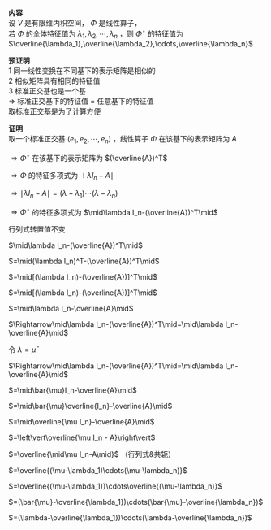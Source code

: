 **内容**    
设 $V$ 是有限维内积空间， $\Phi$ 是线性算子，    
若 $\Phi$ 的全体特征值为 $\lambda_1,\lambda_2,\cdots,\lambda_n$ ，则 $\Phi^\star$ 的特征值为 $\overline{\lambda_1},\overline{\lambda_2},\cdots,\overline{\lambda_n}$     
    
**预证明**    
1 同一线性变换在不同基下的表示矩阵是相似的    
2 相似矩阵具有相同的特征值    
3 标准正交基也是一个基    
 $\Rightarrow$ 标准正交基下的特征值 $=$ 任意基下的特征值    
取标准正交基是为了计算方便    
    
**证明**    
取一个标准正交基 $(e_1,e_2,\cdots,e_n)$ ，线性算子 $\Phi$ 在该基下的表示矩阵为 $A$     
    
 $\Rightarrow\Phi^\star$ 在该基下的表示矩阵为 $(\overline{A})^T$     
    
 $\Rightarrow\Phi$ 的特征多项式为 $\mid\lambda I_n-A\mid$     
    
 $\Rightarrow\mid\lambda I_n-A\mid=(\lambda-\lambda_1)\cdots(\lambda-\lambda_n)$     
    
 $\Rightarrow\Phi^\star$ 的特征多项式为 $\mid\lambda I_n-(\overline{A})^T\mid$     
    
行列式转置值不变    
    
 $\mid\lambda I_n-(\overline{A})^T\mid$     
    
 $=\mid(\lambda I_n)^T-(\overline{A})^T\mid$     
    
 $=\mid[(\lambda I_n)-(\overline{A})]^T\mid$     
    
 $=\mid[(\lambda I_n)-(\overline{A})]^T\mid$     
    
 $=\mid\lambda I_n-\overline{A}\mid$     
    
 $\Rightarrow\mid\lambda I_n-(\overline{A})^T\mid=\mid\lambda I_n-\overline{A}\mid$     
    
令 $\lambda=\bar{\mu}$     
    
 $\Rightarrow\mid\lambda I_n-(\overline{A})^T\mid=\mid\lambda I_n-\overline{A}\mid$     
    
 $=\mid\bar{\mu}I_n-\overline{A}\mid$     
    
 $=\mid\bar{\mu}\overline{I_n}-\overline{A}\mid$     
    
 $=\mid\overline{\mu I_n}-\overline{A}\mid$     
    
 $=\left\vert\overline{\mu I_n - A}\right\vert$     
    
 $=\overline{\mid\mu I_n-A\mid}$ （行列式&共轭）    
    
 $=\overline{(\mu-\lambda_1)\cdots(\mu-\lambda_n)}$     
    
 $=\overline{(\mu-\lambda_1)}\cdots\overline{(\mu-\lambda_n)}$     
    
 $=(\bar{\mu}-\overline{\lambda_1})\cdots(\bar{\mu}-\overline{\lambda_n})$     
    
 $=(\lambda-\overline{\lambda_1})\cdots(\lambda-\overline{\lambda_n})$     
